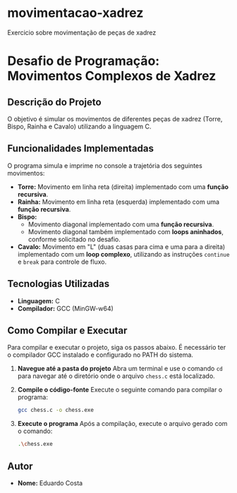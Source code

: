 # movimentacao-xadrez
Exercicio sobre movimentação de peças de xadrez

# Desafio de Programação: Movimentos Complexos de Xadrez

## Descrição do Projeto

O objetivo é simular os movimentos de diferentes peças de xadrez (Torre, Bispo, Rainha e Cavalo) utilizando a linguagem C.

## Funcionalidades Implementadas

O programa simula e imprime no console a trajetória dos seguintes movimentos:

* **Torre:** Movimento em linha reta (direita) implementado com uma **função recursiva**.
* **Rainha:** Movimento em linha reta (esquerda) implementado com uma **função recursiva**.
* **Bispo:**
    * Movimento diagonal implementado com uma **função recursiva**.
    * Movimento diagonal também implementado com **loops aninhados**, conforme solicitado no desafio.
* **Cavalo:** Movimento em "L" (duas casas para cima e uma para a direita) implementado com um **loop complexo**, utilizando as instruções `continue` e `break` para controle de fluxo.

## Tecnologias Utilizadas

* **Linguagem:** C
* **Compilador:** GCC (MinGW-w64)

## Como Compilar e Executar

Para compilar e executar o projeto, siga os passos abaixo. É necessário ter o compilador GCC instalado e configurado no PATH do sistema.

1.  **Navegue até a pasta do projeto**
    Abra um terminal e use o comando `cd` para navegar até o diretório onde o arquivo `chess.c` está localizado.

2.  **Compile o código-fonte**
    Execute o seguinte comando para compilar o programa:
    ```bash
    gcc chess.c -o chess.exe
    ```

3.  **Execute o programa**
    Após a compilação, execute o arquivo gerado com o comando:
    ```bash
    .\chess.exe
    ```

## Autor

* **Nome:** Eduardo Costa
